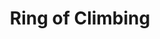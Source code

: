 ---
title: "Ring of Climbing"

item:
  aura: "Faint transmutatation"
  casterLevel: "5th"
  prerequisites:
    feats:   ["{% feat_link forge-ring %}"]
    spells:  []
    special: ["creator must have 5 ranks in the {% skill_link climb %} skill"]
  marketPrice: 2500
  description: |
    This ring is actually a magic leather cord that ties around a finger. It continually grants the wearer a +5 competence bonus on {% skill_link climb %} checks.
---